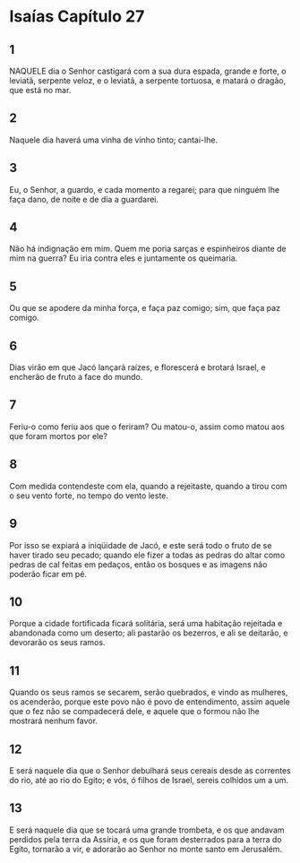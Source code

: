 # Isaías Capítulo 27

## 1
NAQUELE dia o Senhor castigará com a sua dura espada, grande e forte, o leviatã, serpente veloz, e o leviatã, a serpente tortuosa, e matará o dragão, que está no mar.

## 2
Naquele dia haverá uma vinha de vinho tinto; cantai-lhe.

## 3
Eu, o Senhor, a guardo, e cada momento a regarei; para que ninguém lhe faça dano, de noite e de dia a guardarei.

## 4
Não há indignação em mim. Quem me poria sarças e espinheiros diante de mim na guerra? Eu iria contra eles e juntamente os queimaria.

## 5
Ou que se apodere da minha força, e faça paz comigo; sim, que faça paz comigo.

## 6
Dias virão em que Jacó lançará raízes, e florescerá e brotará Israel, e encherão de fruto a face do mundo.

## 7
Feriu-o como feriu aos que o feriram? Ou matou-o, assim como matou aos que foram mortos por ele?

## 8
Com medida contendeste com ela, quando a rejeitaste, quando a tirou com o seu vento forte, no tempo do vento leste.

## 9
Por isso se expiará a iniqüidade de Jacó, e este será todo o fruto de se haver tirado seu pecado; quando ele fizer a todas as pedras do altar como pedras de cal feitas em pedaços, então os bosques e as imagens não poderão ficar em pé.

## 10
Porque a cidade fortificada ficará solitária, será uma habitação rejeitada e abandonada como um deserto; ali pastarão os bezerros, e ali se deitarão, e devorarão os seus ramos.

## 11
Quando os seus ramos se secarem, serão quebrados, e vindo as mulheres, os acenderão, porque este povo não é povo de entendimento, assim aquele que o fez não se compadecerá dele, e aquele que o formou não lhe mostrará nenhum favor.

## 12
E será naquele dia que o Senhor debulhará seus cereais desde as correntes do rio, até ao rio do Egito; e vós, ó filhos de Israel, sereis colhidos um a um.

## 13
E será naquele dia que se tocará uma grande trombeta, e os que andavam perdidos pela terra da Assíria, e os que foram desterrados para a terra do Egito, tornarão a vir, e adorarão ao Senhor no monte santo em Jerusalém.

